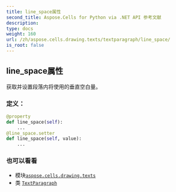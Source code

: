 ```yaml
---
title: line_space属性
second_title: Aspose.Cells for Python via .NET API 参考文献
description:
type: docs
weight: 160
url: /zh/aspose.cells.drawing.texts/textparagraph/line_space/
is_root: false
---
```

## line_space属性

获取并设置段落内将使用的垂直空白量。
### 定义：
```python
@property
def line_space(self):
    ...
@line_space.setter
def line_space(self, value):
    ...
```

### 也可以看看
* 模块[`aspose.cells.drawing.texts`](../../)
* 类 [`TextParagraph`](/cells/python-net/zh/aspose.cells.drawing.texts/textparagraph)

